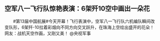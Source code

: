 ## 空军八一飞行队惊艳表演：6架歼10空中画出一朵花
　　#第13届中国航展#今天开幕！飞行表演中，空军八一飞行队六机编队瞬间改变队形，6架歼-10拉着彩烟向不同方向交叉跃升，在珠海上空绘出盛开的花朵！网友：战机天空作画，又刚又美！ @央视军事 

